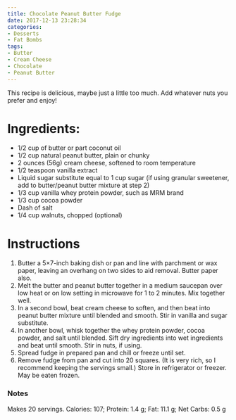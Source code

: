 ```yaml
---
title: Chocolate Peanut Butter Fudge
date: 2017-12-13 23:28:34
categories:
- Desserts
- Fat Bombs
tags:
- Butter
- Cream Cheese
- Chocolate
- Peanut Butter
---
```


This recipe is delicious, maybe just a little too much. Add whatever nuts you prefer and enjoy!


<!--more-->

# Ingredients:
- 1/2 cup of butter or part coconut oil
- 1/2 cup natural peanut butter, plain or chunky
- 2 ounces (56g) cream cheese, softened to room temperature
- 1/2 teaspoon vanilla extract
- Liquid sugar substitute equal to 1 cup sugar (if using granular sweetener, add to butter/peanut butter mixture at step 2)
- 1/3 cup vanilla whey protein powder, such as MRM brand
- 1/3 cup cocoa powder
- Dash of salt
- 1/4 cup walnuts, chopped (optional)

# Instructions
1. Butter a 5×7-inch baking dish or pan and line with parchment or wax paper, leaving an overhang on two sides to aid removal. Butter paper also.
2. Melt the butter and peanut butter together in a medium saucepan over low heat or on low setting in microwave for 1 to 2 minutes. Mix together well.
3. In a second bowl, beat cream cheese to soften, and then beat into peanut butter mixture until blended and smooth. Stir in vanilla and sugar substitute.
4. In another bowl, whisk together the whey protein powder, cocoa powder, and salt until blended. Sift dry ingredients into wet ingredients and beat until smooth. Stir in nuts, if using. 
5. Spread fudge in prepared pan and chill or freeze until set. 
6. Remove fudge from pan and cut into 20 squares. (It is very rich, so I recommend keeping the servings small.) Store in refrigerator or freezer. May be eaten frozen.

### Notes
Makes 20 servings. Calories: 107; Protein: 1.4 g; Fat: 11.1 g; Net Carbs: 0.5 g